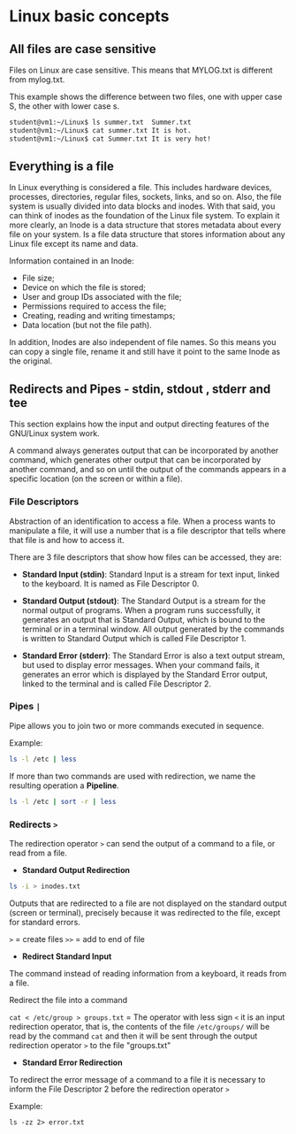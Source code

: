 # Linux basic concepts

## All files are case sensitive

Files on Linux are case sensitive. This means that MYLOG.txt is different from mylog.txt.

This example shows the difference between two files, one with upper case S, the other with lower case s.

```bash
student@vm1:~/Linux$ ls summer.txt  Summer.txt
student@vm1:~/Linux$ cat summer.txt It is hot.
student@vm1:~/Linux$ cat Summer.txt It is very hot!
```

## Everything is a file

In Linux everything is considered a file. This includes hardware devices, processes, directories, regular files, sockets, links, and so on. Also, the file system is usually divided into data blocks and inodes. With that said, you can think of inodes as the foundation of the Linux file system. To explain it more clearly, an Inode is a data structure that stores metadata about every file on your system. Is a file data structure that stores information about any Linux file except its name and data.

Information contained in an Inode:

* File size;
* Device on which the file is stored;
* User and group IDs associated with the file;
* Permissions required to access the file;
* Creating, reading and writing timestamps;
* Data location (but not the file path).

In addition, Inodes are also independent of file names. So this means you can copy a single file, rename it and still have it point to the same Inode as the original.

## Redirects and Pipes - stdin, stdout , stderr and tee

This section explains how the input and output directing features of the GNU/Linux system work. 

A command always generates output that can be incorporated by another command, which generates other output that can be incorporated by another command, and so on until the output of the commands appears in a specific location (on the screen or within a file).


### File Descriptors

Abstraction of an identification to access a file. When a process wants to manipulate a file, it will use a number that is a file descriptor that tells where that file is and how to access it.

There are 3 file descriptors that show how files can be accessed, they are:

* **Standard Input (stdin)**: Standard Input is a stream for text input, linked to the keyboard. It is named as File Descriptor 0.

* **Standard Output (stdout)**: The Standard Output is a stream for the normal output of programs. When a program runs successfully, it generates an output that is Standard Output, which is bound to the terminal or in a terminal window. All output generated by the commands is written to Standard Output which is called File Descriptor 1.

* **Standard Error (stderr)**: The Standard Error is also a text output stream, but used to display error messages.
When your command fails, it generates an error which is displayed by the Standard Error output, linked to the terminal and is called File Descriptor 2.

### Pipes `|`

Pipe allows you to join two or more commands executed in sequence.

Example:

```bash
ls -l /etc | less 
```

If more than two commands are used with redirection, we name the resulting operation a **Pipeline**.

```bash
ls -l /etc | sort -r | less
```

### Redirects `>`

The redirection operator `>` can send the output of a command to a file, or read from a file.

* **Standard Output Redirection**

```bash
ls -i > inodes.txt
```
Outputs that are redirected to a file are not displayed on the standard output (screen or terminal), precisely because it was redirected to the file, except for standard errors.

`>` = create files
`>>` = add to end of file

* **Redirect Standard Input**

The command instead of reading information from a keyboard, it reads from a file. 

Redirect the file into a command

`cat < /etc/group > groups.txt` = The operator with less sign `<` it is an input redirection operator, that is, the contents of the file `/etc/groups/` will be read by the command `cat` and then it will be sent through the output redirection operator `>` to the file "groups.txt"

* **Standard Error Redirection**

To redirect the error message of a command to a file it is necessary to inform the File Descriptor 2 before the redirection operator `>`

Example:

`ls -zz 2> error.txt`
